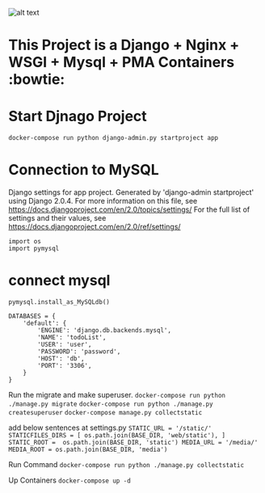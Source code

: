 ![alt text](https://raw.githubusercontent.com/Nekmo/cookiecutter-django-backend/master/images/logo.png)
<h1>This Project is a Django + Nginx + WSGI + Mysql + PMA Containers :bowtie:</h1>



# Start Djnago Project

```docker-compose run python django-admin.py startproject app```


# Connection to MySQL

Django settings for app project.
Generated by 'django-admin startproject' using Django 2.0.4.
For more information on this file, see
https://docs.djangoproject.com/en/2.0/topics/settings/
For the full list of settings and their values, see
https://docs.djangoproject.com/en/2.0/ref/settings/


```
import os
import pymysql
```

# connect mysql
```
pymysql.install_as_MySQLdb()

DATABASES = {
    'default': {
        'ENGINE': 'django.db.backends.mysql',
        'NAME': 'todoList',
        'USER': 'user',
        'PASSWORD': 'password',
        'HOST': 'db',
        'PORT': '3306',
    }
}
```


Run the migrate and make superuser.
    ```
    docker-compose run python ./manage.py migrate
    ```
    ```
    docker-compose run python ./manage.py createsuperuser
    ```
    ```
    docker-compose manage.py collectstatic
    ```


add below sentences at settings.py
    ```
    STATIC_URL = '/static/'
    STATICFILES_DIRS = [
    os.path.join(BASE_DIR, 'web/static'),
    ]
    STATIC_ROOT =  os.path.join(BASE_DIR, 'static')
    MEDIA_URL = '/media/'
    MEDIA_ROOT = os.path.join(BASE_DIR, 'media')
    ```

Run Command
    ```docker-compose run python ./manage.py collectstatic```

Up Containers
    ```docker-compose up -d```
